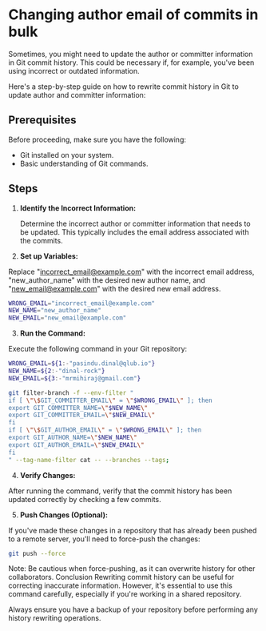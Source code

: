 # Changing author email of commits in bulk

Sometimes, you might need to update the author or committer information in Git commit history. This could be necessary if, for example, you've been using incorrect or outdated information.

Here's a step-by-step guide on how to rewrite commit history in Git to update author and committer information:

## Prerequisites

Before proceeding, make sure you have the following:

- Git installed on your system.
- Basic understanding of Git commands.

## Steps

1. **Identify the Incorrect Information:**


   Determine the incorrect author or committer information that needs to be updated. This typically includes the email address associated with the commits.


2. **Set up Variables:**

Replace "incorrect_email@example.com" with the incorrect email address, "new_author_name" with the desired new author name, and "new_email@example.com" with the desired new email address.

   ```bash
   WRONG_EMAIL="incorrect_email@example.com"
   NEW_NAME="new_author_name"
   NEW_EMAIL="new_email@example.com"
   ```
3. **Run the Command:**

Execute the following command in your Git repository:

   ```bash
WRONG_EMAIL=${1:-"pasindu.dinal@qlub.io"}
NEW_NAME=${2:-"dinal-rock"}
NEW_EMAIL=${3:-"mrmihiraj@gmail.com"}

git filter-branch -f --env-filter "
if [ \"\$GIT_COMMITTER_EMAIL\" = \"$WRONG_EMAIL\" ]; then
  export GIT_COMMITTER_NAME=\"$NEW_NAME\"
  export GIT_COMMITTER_EMAIL=\"$NEW_EMAIL\"
fi
if [ \"\$GIT_AUTHOR_EMAIL\" = \"$WRONG_EMAIL\" ]; then
  export GIT_AUTHOR_NAME=\"$NEW_NAME\"
  export GIT_AUTHOR_EMAIL=\"$NEW_EMAIL\"
fi
" --tag-name-filter cat -- --branches --tags;
   ```

4. **Verify Changes:**

After running the command, verify that the commit history has been updated correctly by checking a few commits.

5. **Push Changes (Optional):**

If you've made these changes in a repository that has already been pushed to a remote server, you'll need to force-push the changes:

```bash
git push --force
```

Note: Be cautious when force-pushing, as it can overwrite history for other collaborators.
Conclusion
Rewriting commit history can be useful for correcting inaccurate information. However, it's essential to use this command carefully, especially if you're working in a shared repository.

Always ensure you have a backup of your repository before performing any history rewriting operations.
